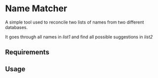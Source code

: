# Name Matcher

A simple tool used to reconcile two lists of names from two different databases. 

It goes through all names in *list1* and find all possible suggestions in *list2*


## Requirements


## Usage 
